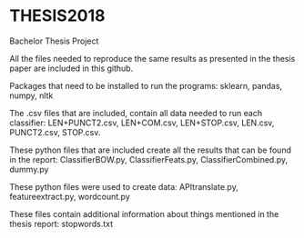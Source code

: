 # THESIS2018
Bachelor Thesis Project


All the files needed to reproduce the same results as presented in the thesis paper are included in this github.

Packages that need to be installed to run the programs: sklearn, pandas, numpy, nltk

The .csv files that are included, contain all data needed to run each classifier: LEN+PUNCT2.csv, LEN+COM.csv, LEN+STOP.csv, LEN.csv, PUNCT2.csv, STOP.csv.

These python files that are included create all the results that can be found in the report: ClassifierBOW.py, ClassifierFeats.py, ClassifierCombined.py, dummy.py

These python files were used to create data: APItranslate.py, featureextract.py, wordcount.py

These files contain additional information about things mentioned in the thesis report: stopwords.txt

